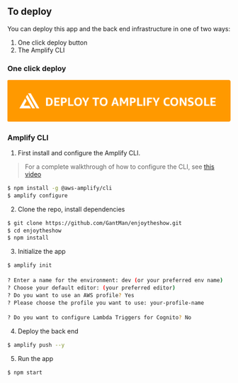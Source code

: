 
## To deploy

You can deploy this app and the back end infrastructure in one of two ways:
 
1. One click deploy button
2. The Amplify CLI

### One click deploy
<a href="https://console.aws.amazon.com/amplify/home#/deploy?repo=https://github.com/sameer-goel/dynamodb-streaming" target="_blank"><img src="./images/deplywithamplifyconsole.png" alt="deplywithamplifyconsole"></a>

### Amplify CLI

1. First install and configure the Amplify CLI.

> For a complete walkthrough of how to configure the CLI, see [this video](https://www.youtube.com/watch?v=fWbM5DLh25U)

```sh
$ npm install -g @aws-amplify/cli
$ amplify configure
```

2. Clone the repo, install dependencies

```sh
$ git clone https://github.com/GantMan/enjoytheshow.git
$ cd enjoytheshow
$ npm install
```

3. Initialize the app

```sh
$ amplify init

? Enter a name for the environment: dev (or your preferred env name)
? Choose your default editor: (your preferred editor)
? Do you want to use an AWS profile? Yes
? Please choose the profile you want to use: your-profile-name

? Do you want to configure Lambda Triggers for Cognito? No
```

4. Deploy the back end

```sh
$ amplify push --y
```

5. Run the app

```sh
$ npm start
```

